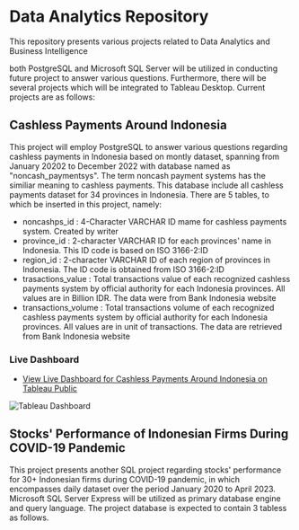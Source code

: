 # Data Analytics Repository
This repository presents various projects related to Data Analytics and Business Intelligence

both PostgreSQL and Microsoft SQL Server will be utilized in conducting future project to answer various questions. Furthermore, there will be several projects which will be integrated to Tableau Desktop. Current projects are as follows:

## Cashless Payments Around Indonesia
This project will employ PostgreSQL to answer various questions regarding cashless payments in Indonesia based on montly dataset, spanning from January 20202 to December 2022 with database named as "noncash_paymentsys". The term noncash payment systems has the similiar meaning to cashless payments. This database include all cashless payments dataset for 34 provinces in Indonesia. There are 5 tables, to which be inserted in this project, namely:

+ noncashps_id         : 4-Character VARCHAR ID mame for cashless payments system. Created by writer
+ province_id          : 2-character VARCHAR ID for each provinces' name in Indonesia. This ID code is based on ISO 3166-2:ID
+ region_id            : 2-character VARCHAR ID of each region of provinces in Indonesia. The ID code is obtained from ISO 3166-2:ID
+ trasactions_value    : Total transactions value of each recognized cashless payments system by official authority for each Indonesia provinces. All values are in Billion IDR. The data were from Bank Indonesia website
+ transactions_volume  : Total transactions volume of each recognized cashless payments system by official authority for each Indonesia provinces. All values are in unit of transactions. The data are retrieved from Bank Indonesia website

### Live Dashboard
+ [View Live Dashboard for Cashless Payments Around Indonesia on Tableau Public](https://public.tableau.com/app/profile/madisuryapr/viz/CashlessPaymentsSystemAroundIndonesia/CashlessPayments)

![Tableau Dashboard](https://github.com/madisuryapr/Data-Analytics-by-Adisurya/assets/91768688/f33806a9-232a-472e-803e-fab393e8aa13)

## Stocks' Performance of Indonesian Firms During COVID-19 Pandemic
This project presents another SQL project regarding stocks' performance for 30+ Indonesian firms during COVID-19 pandemic, in which encompasses daily dataset over the period January 2020 to April 2023. Microsoft SQL Server Express will be utilized as primary database engine and query language. The project database is expected to contain 3 tabless as follows.

